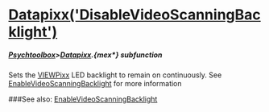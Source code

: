 # [Datapixx('DisableVideoScanningBacklight')](Datapixx-DisableVideoScanningBacklight) 
##### [Psychtoolbox](Psychtoolbox)>[Datapixx](Datapixx).{mex*} subfunction


Sets the [VIEWPixx](VIEWPixx) LED backlight to remain on continuously. See  
[EnableVideoScanningBacklight](EnableVideoScanningBacklight) for more information  
  


###See also:
[EnableVideoScanningBacklight](Datapixx-EnableVideoScanningBacklight)
